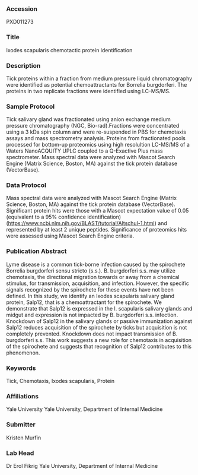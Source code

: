 ### Accession
PXD011273

### Title
Ixodes scapularis chemotactic protein identification

### Description
Tick proteins within a fraction from medium pressure liquid chromatography were identified as potential chemoattractants for Borrelia burgdorferi. The proteins in two replicate fractions were identified using LC-MS/MS.

### Sample Protocol
Tick salivary gland was fractionated using anion exchange medium pressure chromatography (NGC, Bio-rad).Fractions were concentrated using a 3 kDa spin column and were re-suspended in PBS for chemotaxis assays and mass spectrometry analysis. Proteins from fractionated pools processed for bottom-up proteomics using high resolultion LC-MS/MS of a Waters NanoACQUITY UPLC coupled to a Q-Exactive Plus mass spectrometer. Mass spectral data were analyzed with Mascot Search Engine (Matrix Science, Boston, MA) against the tick protein database (VectorBase).

### Data Protocol
Mass spectral data were analyzed with Mascot Search Engine (Matrix Science, Boston, MA) against the tick protein database (VectorBase). Significant protein hits were those with a Mascot expectation value of 0.05 (equivalent to a 95% confidence identification) (https://www.ncbi.nlm.nih.gov/BLAST/tutorial/Altschul-1.html) and represented by at least 2 unique peptides. Significance of proteomics hits were assessed using Mascot Search Engine criteria.

### Publication Abstract
Lyme disease is a common tick-borne infection caused by the spirochete Borrelia burgdorferi sensu stricto (s.s.). B. burgdorferi s.s. may utilize chemotaxis, the directional migration towards or away from a chemical stimulus, for transmission, acquisition, and infection. However, the specific signals recognized by the spirochete for these events have not been defined. In this study, we identify an Ixodes scapularis salivary gland protein, Salp12, that is a chemoattractant for the spirochete. We demonstrate that Salp12 is expressed in the I. scapularis salivary glands and midgut and expression is not impacted by B. burgdorferi s.s. infection. Knockdown of Salp12 in the salivary glands or passive immunization against Salp12 reduces acquisition of the spirochete by ticks but acquisition is not completely prevented. Knockdown does not impact transmission of B. burgdorferi s.s. This work suggests a new role for chemotaxis in acquisition of the spirochete and suggests that recognition of Salp12 contributes to this phenomenon.

### Keywords
Tick, Chemotaxis, Ixodes scapularis, Protein

### Affiliations
Yale University
Yale University, Department of Internal Medicine

### Submitter
Kristen Murfin

### Lab Head
Dr Erol Fikrig
Yale University, Department of Internal Medicine



